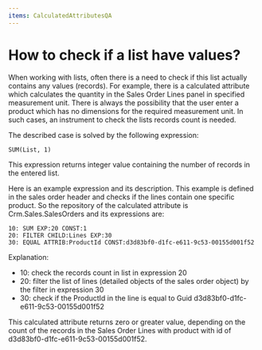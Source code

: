 ```yaml
---
items: CalculatedAttributesQA
---
```


# How to check if a list have values?

When working with lists, often there is a need to check if  this list actually contains any values (records). For example, there is a calculated attribute which calculates the quantity in the Sales Order Lines panel in specified measurement unit. There is always the possibility that the user enter a product which has no dimensions for the required measurement unit. In such cases, an instrument to check the lists records count is needed. 

The described case is solved by the following expression:

```
SUM(List, 1)
```

This expression returns integer value containing the number of records in the entered list.

Here is an example expression and its description. This example is defined in the sales order header and checks if the lines contain one specific product. So the repository of the calculated attribute is Crm.Sales.SalesOrders and its expressions are:

```
10: SUM EXP:20 CONST:1
20: FILTER CHILD:Lines EXP:30
30: EQUAL ATTRIB:ProductId CONST:d3d83bf0-d1fc-e611-9c53-00155d001f52
```

Explanation:

- 10: check the records count in list in expression 20
- 20: filter the list of lines (detailed objects of the sales order object) by the filter in expression 30
- 30: check if the ProductId in the line is equal to Guid d3d83bf0-d1fc-e611-9c53-00155d001f52

This calculated attribute returns zero or greater value, depending on the count of the records in the Sales Order Lines with product with id of d3d83bf0-d1fc-e611-9c53-00155d001f52.
